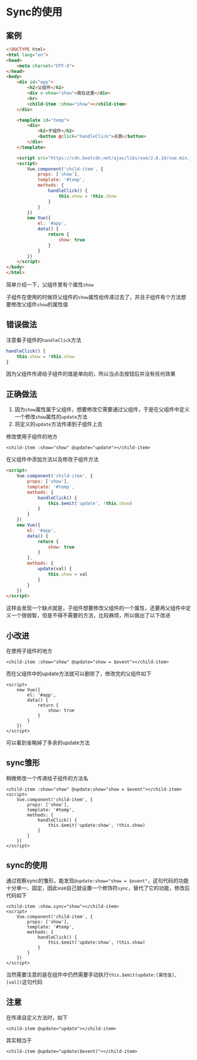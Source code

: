 # Sync的使用

## 案例

```html
<!DOCTYPE html>
<html lang="en">
<head>
	<meta charset="UTF-8">
</head>
<body>
	<div id="app">
		<h2>父组件</h2>
		<div v-show="show">我在这里</div>
		<hr>
		<child-item :show="show"></child-item>
	</div>

	<template id="temp">
		<div>
			<h2>子组件</h2>
			<button @click="handleClick">点我</button>
		</div>
	</template>

	<script src="https://cdn.bootcdn.net/ajax/libs/vue/2.6.14/vue.min.js"></script>
	<script>
		Vue.component('child-item', {
			props: ['show'],
			template: '#temp',
			methods: {
				handleClick() {
					this.show = !this.show
				}
			}
		})
		new Vue({
			el: '#app',
			data() {
				return {
					show: true
				}
			}
		})
	</script>
</body>
</html>
```

简单介绍一下，父组件里有个属性`show`

子组件在使用的时候将父组件的`show`属性给传递过去了，并且子组件有个方法想要修改父组件`show`的属性值

## 错误做法

注意看子组件的`handleClick`方法

```js
handleClick() {
    this.show = !this.show
}
```

因为父组件传递给子组件的值是单向的，所以当点击按钮后并没有任何效果

## 正确做法

1. 因为`show`属性属于父组件，想要修改它需要通过父组件，于是在父组件中定义一个修改`show`属性的`update`方法
2. 将定义的`update`方法传递到子组件上去

修改使用子组件的地方

```vue
<child-item :show="show" @update="update"></child-item>
```

在父组件中添加方法以及修改子组件方法

```html
<script>
    Vue.component('child-item', {
        props: ['show'],
        template: '#temp',
        methods: {
            handleClick() {
                this.$emit('update', !this.show)
            }
        }
    })
    new Vue({
        el: '#app',
        data() {
            return {
                show: true
            }
        },
        methods: {
            update(val) {
                this.show = val
            }
        }
    })
</script>
```

这样会发现一个缺点就是，子组件想要修改父组件的一个属性，还要再父组件中定义一个很弱智，但是不得不需要的方法，比较麻烦，所以做出了以下改进

## 小改进

在使用子组件的地方

```vue
<child-item :show="show" @update="show = $event"></child-item>
```

而在父组件中的update方法就可以删除了，修改完的父组件如下

```vue
<script>
    new Vue({
        el: '#app',
        data() {
            return {
                show: true
            }
        }
    })
</script>
```

可以看到省略掉了多余的update方法

## sync雏形

稍微修改一个传递给子组件的方法名

```vue
<child-item :show="show" @update:show="show = $event"></child-item>
<script>
    Vue.component('child-item', {
        props: ['show'],
        template: '#temp',
        methods: {
            handleClick() {
                this.$emit('update:show', !this.show)
            }
        }
    })
</script>
```

## sync的使用

通过观察sync的雏形，能发现`@update:show="show = $event"`，这句代码的功能十分单一、固定，因此vue自己就设置一个修饰符`sync`，替代了它的功能，修改后代码如下

```vue
<child-item :show.sync="show"></child-item>
<script>
    Vue.component('child-item', {
        props: ['show'],
        template: '#temp',
        methods: {
            handleClick() {
                this.$emit('update:show', !this.show)
            }
        }
    })
</script>
```

当然需要注意的是在组件中仍然需要手动执行`this.$emit(update:[属性值], [val])`这句代码

## 注意

在传递自定义方法时，如下

```vue
<child-item @update="update"></child-item>
```

其实相当于

```vue
<child-item @update="update($event)"></child-item>
```


